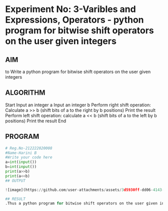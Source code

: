 # Experiment No: 3-Varibles and Expressions, Operators - python program for bitwise shift operators on the user given integers

## AIM
 to Write a python program for bitwise shift operators on the user given integers

## ALGORITHM
Start
Input an integer a
Input an integer b
Perform right shift operation:
Calculate a >> b (shift bits of a to the right by b positions)
Print the result
Perform left shift operation:
calculate a << b (shift bits of a to the left by b positions)
Print the result
End

## PROGRAM
```python
# Reg.No-212222020008
#Name-Harini B
#Write your code here
a=int(input())
b=int(input())
print(a>>b)
print(a<<b)
## OUTPUT

![image](https://github.com/user-attachments/assets/3d5930ff-dd06-4143-bd9a-d88521937c4e)

## RESULT
.Thus a python program for bitwise shift operators on the user given integers was executed successfully.
